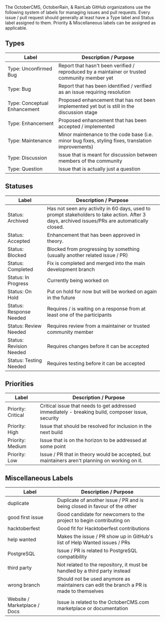 The OctoberCMS, OctoberRain, & RainLab GitHub organizations use the following system of labels for managing issues and pull requests. Every issue  / pull request should generally at least have a Type label and Status label assigned to them. Priority & Miscellaneous labels can be assigned as applicable.

## Types
| Label                        | Description / Purpose                                                                              |
|------------------------------|----------------------------------------------------------------------------------------------------|
| Type: Unconfirmed Bug        | Report that hasn't been verified / reproduced by a maintainer or trusted community member yet      |
| Type: Bug                    | Report that has been identified / verified as an issue requiring resolution                        |
| Type: Conceptual Enhancement | Proposed enhancement that has not been implemented yet but is still in the discussion stage        |
| Type: Enhancement            | Proposed enhancement that has been accepted / implemented                                          |
| Type: Maintenance            | Minor maintenance to the code base (i.e. minor bug fixes, styling fixes, translation improvements) |
| Type: Discussion             | Issue that is meant for discussion between members of the community                                |
| Type: Question               | Issue that is actually just a question                                                             |


## Statuses
| Label                        | Description / Purpose                                                                                |
|------------------------------|------------------------------------------------------------------------------------------------------|
| Status: Archived             | Has not seen any activity in 60 days, used to prompt stakeholders to take action. After 3 days, archived issues/PRs are automatically closed. |
| Status: Accepted             | Enhancement that has been approved in theory.                                                        |
| Status: Blocked              | Blocked from progressing by something (usually another related issue / PR)                           |
| Status: Completed            | Fix is completed and merged into the main development branch |
| Status: In Progress          | Currently being worked on                                                                            |
| Status: On Hold              | Put on hold for now but will be worked on again in the future                                        |
| Status: Response Needed      | Requires / is waiting on a response from at least one of the participants                            |
| Status: Review Needed        | Requires review from a maintainer or trusted community member                                        |
| Status: Revision Needed      | Requires changes before it can be accepted                                                           |
| Status: Testing Needed       | Requires testing before it can be accepted                                                           |


## Priorities
| Label                        | Description / Purpose                                                                             |
|------------------------------|---------------------------------------------------------------------------------------------------|
| Priority: Critical           | Critical issue that needs to get addressed immediately - breaking build, composer issue, security |
| Priority: High               | Issue that should be resolved for inclusion in the next build                                     |
| Priority: Medium             | Issue that is on the horizon to be addressed at some point                                        |
| Priority: Low                | Issue / PR that in theory would be accepted, but maintainers aren't planning on working on it.    |


## Miscellaneous Labels

| Label                        | Description / Purpose                                                                    |
|------------------------------|------------------------------------------------------------------------------------------|
| duplicate                    | Duplicate of another issue / PR and is being closed in favour of the other               |
| good first issue             | Good candidate for newcomers to the project to begin contributing on                     |
| hacktoberfest                | Good fit for Hacktoberfest contributions                                                 |
| help wanted                  | Makes the issue / PR show up in GitHub's list of Help Wanted issues / PRs                |
| PostgreSQL                   | Issue / PR is related to PostgreSQL compatibility                                        |
| third party                  | Not related to the repository, it must be handled by a third party instead               |
| wrong branch                 | Should not be used anymore as maintainers can edit the branch a PR is made to themselves |
| Website / Marketplace / Docs | Issue is related to the OctoberCMS.com marketplace or documentation                      |
